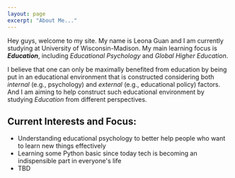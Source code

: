 ```yaml
---
layout: page
excerpt: "About Me..."
---
```


Hey guys, welcome to my site. My name is Leona Guan and I am currently studying at University of Wisconsin-Madison. My main learning focus is ***Education***, including *Educational Psychology* and *Global Higher Education*. 

I believe that one can only be maximally benefited from education by being put in an educational environment that is constructed considering both *internal* (e.g., psychology) and *external* (e.g., educational policy) factors. And I am aiming to help construct such educational environment by studying *Education* from different perspectives. 

## Current Interests and Focus:

- Understanding educational psychology to better help people who want to learn new things effectively
- Learning some Python basic since today tech is becoming an indispensible part in everyone's life
- TBD
